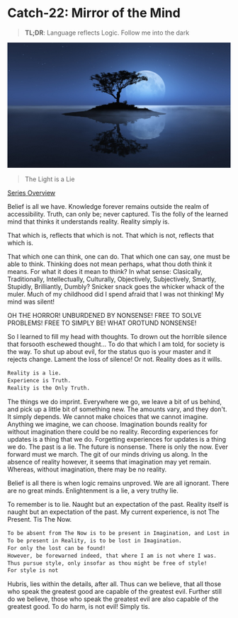 # Catch-22: Mirror of the Mind

> **TL;DR**: Language reflects Logic. Follow me into the dark

![mirror_of_the_mind_banner](/docs/catch_22/images/mirror_of_the_mind_banner.jpg)
> The Light is a Lie

[Series Overview](https://medium.com/@bankoga/catch-22-overview-of-an-anthological-pedestal-66458dfb5c1d)

Belief is all we have. Knowledge forever remains outside the realm of accessibility. Truth, can only be; never captured. Tis the folly of the learned mind that thinks it understands reality. Reality simply is.

That which is, reflects that which is not.
That which is not, reflects that which is.

That which one can think, one can do. That which one can say, one must be able to think. Thinking does not mean perhaps, what thou doth think it means. For what it does it mean to think?
In what sense: Clasically, Traditionally, Intellectually, Culturally, Objectively, Subjectively, Smartly, Stupidly, Brilliantly, Dumbly? Snicker snack goes the whicker whack of the muler.
Much of my childhood did I spend afraid that I was not thinking! My mind was silent!

OH THE HORROR! UNBURDENED BY NONSENSE! FREE TO SOLVE PROBLEMS! FREE TO SIMPLY BE! WHAT OROTUND NONSENSE!

So I learned to fill my head with thoughts. To drown out the horrible silence that forsooth eschewed thought... To do that which I am told, for society is the way. To shut up about evil, for the status quo is your master and it rejects change. Lament the loss of silence! Or not. Reality does as it wills.

```md
Reality is a lie.
Experience is Truth.
Reality is the Only Truth.
```

The things we do imprint. Everywhere we go, we leave a bit of us behind, and pick up a little bit of something new. The amounts vary, and they don't. It simply depends. We cannot make choices that we cannot imagine. Anything we imagine, we can choose. Imagination bounds reality for without imagination there could be no reality. Recording experiences for updates is a thing that we do. Forgetting experiences for updates is a thing we do. The past is a lie. The future is nonsense. There is only the now. Ever forward must we march. The git of our minds driving us along.
In the absence of reality however, it seems that imagination may yet remain. Whereas, without imagination, there may be no reality.

Belief is all there is when logic remains unproved. We are all ignorant. There are no great minds. Enlightenment is a lie, a very truthy lie.

To remember is to lie. Naught but an expectation of the past. Reality itself is naught but an expectation of the past. My current experience, is not The Present. Tis The Now.

```md
To be absent from The Now is to be present in Imagination, and Lost in Reality.
To be present in Reality, is to be lost in Imagination.
For only the lost can be found!
However, be forewarned indeed, that where I am is not where I was.
Thus pursue style, only insofar as thou might be free of style!
For style is not
```

Hubris, lies within the details, after all. Thus can we believe, that all those who speak the greatest good are capable of the greatest evil. Further still do we believe, those who speak the greatest evil are also capable of the greatest good. To do harm, is not evil! Simply tis.